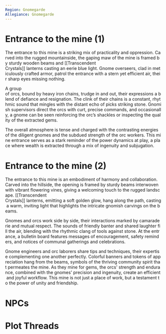 ```yaml
---
Region: Gnomegarde
Allegiance: Gnomegarde
---
```

# Entrance to the mine (1)

The entrance to this mine is a striking mix of practicality and oppression. Carved into the rugged mountainside, the gaping maw of the mine is framed by sturdy wooden beams and [[Transcendent Crystals]] lanterns casting an eerie blue light. Gnome overseers, clad in meticulously crafted armor, patrol the entrance with a stern yet efficient air, their sharp eyes missing nothing.

A group of orcs, bound by heavy iron chains, trudge in and out, their expressions a blend of defiance and resignation. The clink of their chains is a constant, rhythmic sound that mingles with the distant echo of picks striking stone. Gnomish supervisors direct the orcs with curt, precise commands, and occasionally, a gnome can be seen reinforcing the orc’s shackles or inspecting the quality of the extracted gems.

The overall atmosphere is tense and charged with the contrasting energies of the diligent gnomes and the subdued strength of the orc workers. This mine entrance serves as a stark reminder of the power dynamics at play, a place where wealth is extracted through a mix of ingenuity and subjugation.

# Entrance to the mine (2)

The entrance to this mine is an embodiment of harmony and collaboration. Carved into the hillside, the opening is framed by sturdy beams interwoven with vibrant flowering vines, giving a welcoming touch to the rugged landscape. [[Transcendent Crystals]] lanterns, emitting a soft golden glow, hang along the path, casting a warm, inviting light that highlights the intricate gnomish carvings on the beams.

Gnomes and orcs work side by side, their interactions marked by camaraderie and mutual respect. The sounds of friendly banter and shared laughter fill the air, blending with the rhythmic clang of tools against stone. At the entrance, a bulletin board features messages of encouragement, safety reminders, and notices of communal gatherings and celebrations.

Gnome engineers and orc laborers share tips and techniques, their expertise complementing one another perfectly. Colorful banners and tokens of appreciation hang from the beams, symbols of the thriving community spirit that permeates the mine. As they mine for gems, the orcs' strength and endurance, combined with the gnomes' precision and ingenuity, create an efficient and joyful workflow. This mine is not just a place of work, but a testament to the power of unity and friendship.
# NPCs

# Plot Threads


